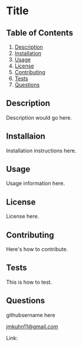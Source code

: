 # Title

## Table of Contents

1. [Description](##desciption)
2. [Installation](#installation)
3. [Usage](#usage)
4. [License](#license)
5. [Contributing](#contributing)
6. [Tests](#tests)
7. [Questions](#questions)


<a id="desc"></a>
## Description

Description would go here.

<a id="inst"></a>
## Installaion

Installation instructions here.

<a id="usage"></a>
## Usage

Usage information here.

<a id="lic"></a>
## License

License here.

<a id="cont"></a>
## Contributing

Here's how to contribute.

<a id="test"></a>
## Tests

This is how to test.

<a id="ques"></a>
## Questions

githubsername here

jmkuhn11@gmail.com

Link:  
